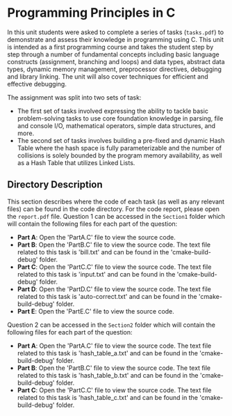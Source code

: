 # Programming Principles in C

In this unit students were asked to complete a series of tasks (`tasks.pdf`) to demonstrate and assess their knowledge in programming using C. This unit is intended as a first programming course and takes the student step by step through a number of fundamental concepts including basic language constructs (assignment, branching and loops) and data types, abstract data types, dynamic memory management, preprocessor directives, debugging and library linking. The unit will also cover techniques for efficient and effective debugging. 

The assignment was split into two sets of task:
<ul>
<li>The first set of tasks involved expressing the ability to tackle basic problem-solving tasks to use core foundation knowledge in parsing, file and console I/O, mathematical operators, simple data structures, and more.</li>
<li>The second set of tasks involves building a pre-fixed and dynamic Hash Table where the hash space is fully parameterizable and the number of collisions is solely bounded by the program memory availability, as well as a Hash Table that utilizes Linked Lists.</li>
</ul>


## Directory Description
This section describes where the code of each task (as well as any relevant files) can be found in the code directory. For the code report, please open the `report.pdf` file. Question 1 can be accessed in the `Section1` folder which will contain the following files for each part of the question:
<ul>
  <li><b>Part A</b>: Open the 'PartA.C' file to view the source code.</li>
  <li><b>Part B</b>: Open the 'PartB.C' file to view the source code. The text file related to this task is 'bill.txt' and can be found in the 'cmake-build-debug' folder.</li>
  <li><b>Part C</b>: Open the 'PartC.C' file to view the source code. The text file related to this task is 'input.txt' and can be found in the 'cmake-build-debug' folder.</li>
  <li><b>Part D</b>: Open the 'PartD.C' file to view the source code. The text file related to this task is 'auto-correct.txt' and can be found in the 'cmake-build-debug' folder.</li>
  <li><b>Part E</b>: Open the 'PartE.C' file to view the source code.</li>
</ul>

Question 2 can be accessed in the `Section2` folder which will contain the following files for each part of the question:
<ul>
<li><b>Part A</b>: Open the 'PartA.C' file to view the source code. The text file related to this task is 'hash_table_a.txt' and can be found in the 'cmake-build-debug' folder.</li>
<li><b>Part B</b>: Open the 'PartB.C' file to view the source code. The text file related to this task is 'hash_table_b.txt' and can be found in the 'cmake-build-debug' folder.</li>
<li><b>Part C</b>: Open the 'PartC.C' file to view the source code. The text file related to this task is 'hash_table_c.txt' and can be found in the 'cmake-build-debug' folder.</li>
</ul>
